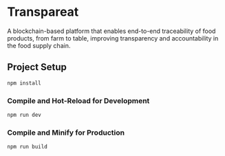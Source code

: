 # Transpareat

A blockchain-based platform that enables end-to-end traceability of food products, from farm to table, improving transparency and accountability in the food supply chain.

## Project Setup

```sh
npm install
```

### Compile and Hot-Reload for Development

```sh
npm run dev
```

### Compile and Minify for Production

```sh
npm run build
```
